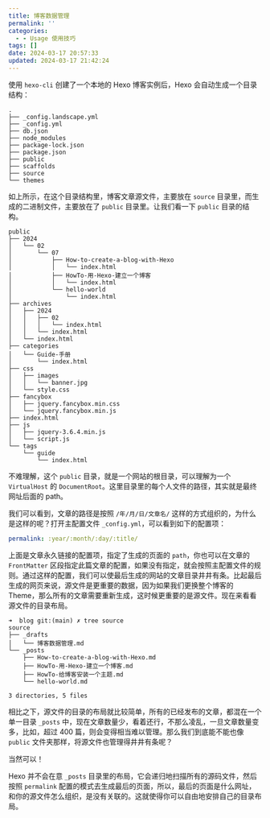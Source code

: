 ```yaml
---
title: 博客数据管理
permalink: ''
categories:
  - - Usage 使用技巧
tags: []
date: 2024-03-17 20:57:33
updated: 2024-03-17 21:42:24
---
```

使用 `hexo-cli` 创建了一个本地的 Hexo 博客实例后，Hexo 会自动生成一个目录结构：

```text
.
├── _config.landscape.yml
├── _config.yml
├── db.json
├── node_modules
├── package-lock.json
├── package.json
├── public
├── scaffolds
├── source
└── themes
```

如上所示，在这个目录结构里，博客文章源文件，主要放在 `source` 目录里，而生成的二进制文件，主要放在了 `public` 目录里。让我们看一下 `public` 目录的结构。

```text
public
├── 2024
│   └── 02
│       └── 07
│           ├── How-to-create-a-blog-with-Hexo
│           │   └── index.html
│           ├── HowTo-用-Hexo-建立一个博客
│           │   └── index.html
│           └── hello-world
│               └── index.html
├── archives
│   ├── 2024
│   │   ├── 02
│   │   │   └── index.html
│   │   └── index.html
│   └── index.html
├── categories
│   └── Guide-手册
│       └── index.html
├── css
│   ├── images
│   │   └── banner.jpg
│   └── style.css
├── fancybox
│   ├── jquery.fancybox.min.css
│   └── jquery.fancybox.min.js
├── index.html
├── js
│   ├── jquery-3.6.4.min.js
│   └── script.js
└── tags
    └── guide
        └── index.html
```

不难理解，这个 `public` 目录，就是一个网站的根目录，可以理解为一个 `VirtualHost` 的 `DocumentRoot`。这里目录里的每个人文件的路径，其实就是最终网址后面的 path。

我们可以看到，文章的路径是按照 `/年/月/日/文章名/` 这样的方式组织的，为什么是这样的呢？打开主配置文件 `_config.yml`，可以看到如下的配置项：

```yml
permalink: :year/:month/:day/:title/
```

上面是文章永久链接的配置项，指定了生成的页面的 `path`，你也可以在文章的 `FrontMatter` 区段指定此篇文章的配置，如果没有指定，就会按照主配置文件的规则。通过这样的配置，我们可以使最后生成的网站的文章目录井井有条。比起最后生成的网页来说，源文件是更重要的数据，因为如果我们更换整个博客的 Theme，那么所有的文章需要重新生成，这时候更重要的是源文件。现在来看看源文件的目录布局。

```shell
➜  blog git:(main) ✗ tree source
source
├── _drafts
│   └── 博客数据管理.md
└── _posts
    ├── How-to-create-a-blog-with-Hexo.md
    ├── HowTo-用-Hexo-建立一个博客.md
    ├── HowTo-给博客安装一个主题.md
    └── hello-world.md

3 directories, 5 files
```

相比之下，源文件的目录的布局就比较简单，所有的已经发布的文章，都混在一个单一目录 `_posts` 中，现在文章数量少，看着还行，不那么凌乱，一旦文章数量变多，比如，超过 400 篇，则会变得相当难以管理。那么我们到底能不能也像 `public` 文件夹那样，将源文件也管理得井井有条呢？

当然可以！

Hexo 并不会在意 `_posts` 目录里的布局，它会递归地扫描所有的源码文件，然后按照 `permalink` 配置的模式去生成最后的页面，所以，最后的页面是什么网址，和你的源文件怎么组织，是没有关联的。这就使得你可以自由地安排自己的目录布局。
